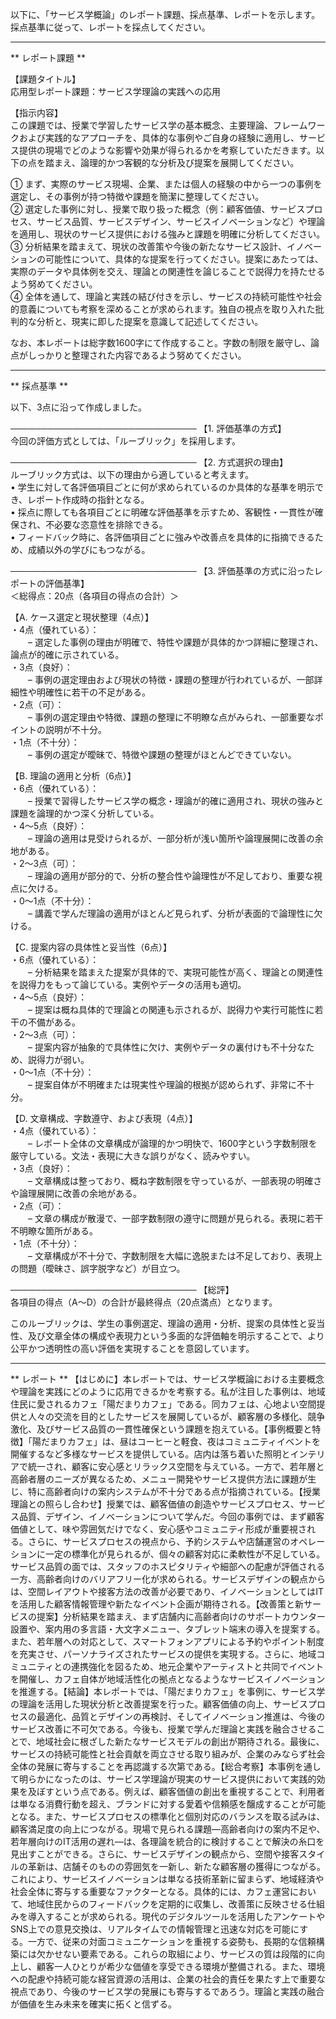 以下に、「サービス学概論」のレポート課題、採点基準、レポートを示します。採点基準に従って、レポートを採点してください。

---------------------------------------
** レポート課題 **

【課題タイトル】  
応用型レポート課題：サービス学理論の実践への応用

【指示内容】  
この課題では、授業で学習したサービス学の基本概念、主要理論、フレームワークおよび実践的なアプローチを、具体的な事例やご自身の経験に適用し、サービス提供の現場でどのような影響や効果が得られるかを考察していただきます。以下の点を踏まえ、論理的かつ客観的な分析及び提案を展開してください。

① まず、実際のサービス現場、企業、または個人の経験の中から一つの事例を選定し、その事例が持つ特徴や課題を簡潔に整理してください。  
② 選定した事例に対し、授業で取り扱った概念（例：顧客価値、サービスプロセス、サービス品質、サービスデザイン、サービスイノベーションなど）や理論を適用し、現状のサービス提供における強みと課題を明確に分析してください。  
③ 分析結果を踏まえて、現状の改善策や今後の新たなサービス設計、イノベーションの可能性について、具体的な提案を行ってください。提案にあたっては、実際のデータや具体例を交え、理論との関連性を論じることで説得力を持たせるよう努めてください。  
④ 全体を通して、理論と実践の結び付きを示し、サービスの持続可能性や社会的意義についても考察を深めることが求められます。独自の視点を取り入れた批判的な分析と、現実に即した提案を意識して記述してください。  

なお、本レポートは総字数1600字にて作成すること。字数の制限を厳守し、論点がしっかりと整理された内容であるよう努めてください。

---------------------------------------
** 採点基準 **

以下、3点に沿って作成しました。

──────────────────────────────
【1. 評価基準の方式】  
今回の評価方式としては、「ルーブリック」を採用します。

──────────────────────────────
【2. 方式選択の理由】  
ルーブリック方式は、以下の理由から適していると考えます。  
• 学生に対して各評価項目ごとに何が求められているのか具体的な基準を明示でき、レポート作成時の指針となる。  
• 採点に際しても各項目ごとに明確な評価基準を示すため、客観性・一貫性が確保され、不必要な恣意性を排除できる。  
• フィードバック時に、各評価項目ごとに強みや改善点を具体的に指摘できるため、成績以外の学びにもつながる。

──────────────────────────────
【3. 評価基準の方式に沿ったレポートの評価基準】  
＜総得点：20点（各項目の得点の合計）＞

【A. ケース選定と現状整理（4点）】  
・4点（優れている）：  
　　– 選定した事例の理由が明確で、特性や課題が具体的かつ詳細に整理され、論点が的確に示されている。  
・3点（良好）：  
　　– 事例の選定理由および現状の特徴・課題の整理が行われているが、一部詳細性や明確性に若干の不足がある。  
・2点（可）：  
　　– 事例の選定理由や特徴、課題の整理に不明瞭な点がみられ、一部重要なポイントの説明が不十分。  
・1点（不十分）：  
　　– 事例の選定が曖昧で、特徴や課題の整理がほとんどできていない。

【B. 理論の適用と分析（6点）】  
・6点（優れている）：  
　　– 授業で習得したサービス学の概念・理論が的確に適用され、現状の強みと課題を論理的かつ深く分析している。  
・4～5点（良好）：  
　　– 理論の適用は見受けられるが、一部分析が浅い箇所や論理展開に改善の余地がある。  
・2～3点（可）：  
　　– 理論の適用が部分的で、分析の整合性や論理性が不足しており、重要な視点に欠ける。  
・0～1点（不十分）：  
　　– 講義で学んだ理論の適用がほとんど見られず、分析が表面的で論理性に欠ける。

【C. 提案内容の具体性と妥当性（6点）】  
・6点（優れている）：  
　　– 分析結果を踏まえた提案が具体的で、実現可能性が高く、理論との関連性を説得力をもって論じている。実例やデータの活用も適切。  
・4～5点（良好）：  
　　– 提案は概ね具体的で理論との関連も示されるが、説得力や実行可能性に若干の不備がある。  
・2～3点（可）：  
　　– 提案内容が抽象的で具体性に欠け、実例やデータの裏付けも不十分なため、説得力が弱い。  
・0～1点（不十分）：  
　　– 提案自体が不明確または現実性や理論的根拠が認められず、非常に不十分。

【D. 文章構成、字数遵守、および表現（4点）】  
・4点（優れている）：  
　　– レポート全体の文章構成が論理的かつ明快で、1600字という字数制限を厳守している。文法・表現に大きな誤りがなく、読みやすい。  
・3点（良好）：  
　　– 文章構成は整っており、概ね字数制限を守っているが、一部表現の明確さや論理展開に改善の余地がある。  
・2点（可）：  
　　– 文章の構成が散漫で、一部字数制限の遵守に問題が見られる。表現に若干不明瞭な箇所がある。  
・1点（不十分）：  
　　– 文章構成が不十分で、字数制限を大幅に逸脱または不足しており、表現上の問題（曖昧さ、誤字脱字など）が目立つ。

──────────────────────────────
【総評】  
各項目の得点（A～D）の合計が最終得点（20点満点）となります。  
  
このルーブリックは、学生の事例選定、理論の適用・分析、提案の具体性と妥当性、及び文章全体の構成や表現力という多面的な評価軸を明示することで、より公平かつ透明性の高い評価を実現することを意図しています。

---------------------------------------
** レポート **
【はじめに】本レポートでは、サービス学概論における主要概念や理論を実践にどのように応用できるかを考察する。私が注目した事例は、地域住民に愛されるカフェ「陽だまりカフェ」である。同カフェは、心地よい空間提供と人々の交流を目的としたサービスを展開しているが、顧客層の多様化、競争激化、及びサービス品質の一貫性確保という課題を抱えている。【事例概要と特徴】「陽だまりカフェ」は、昼はコーヒーと軽食、夜はコミュニティイベントを開催するなど多様なサービスを提供している。店内は落ち着いた照明とインテリアで統一され、顧客に安心感とリラックス空間を与えている。一方で、若年層と高齢者層のニーズが異なるため、メニュー開発やサービス提供方法に課題が生じ、特に高齢者向けの案内システムが不十分である点が指摘されている。【授業理論との照らし合わせ】授業では、顧客価値の創造やサービスプロセス、サービス品質、デザイン、イノベーションについて学んだ。今回の事例では、まず顧客価値として、味や雰囲気だけでなく、安心感やコミュニティ形成が重要視される。さらに、サービスプロセスの視点から、予約システムや店舗運営のオペレーションに一定の標準化が見られるが、個々の顧客対応に柔軟性が不足している。サービス品質の面では、スタッフのホスピタリティや細部への配慮が評価される一方、高齢者向けのバリアフリー化が求められる。サービスデザインの観点からは、空間レイアウトや接客方法の改善が必要であり、イノベーションとしてはITを活用した顧客情報管理や新たなイベント企画が期待される。【改善策と新サービスの提案】分析結果を踏まえ、まず店舗内に高齢者向けのサポートカウンター設置や、案内用の多言語・大文字メニュー、タブレット端末の導入を提案する。また、若年層への対応として、スマートフォンアプリによる予約やポイント制度を充実させ、パーソナライズされたサービスの提供を実現する。さらに、地域コミュニティとの連携強化を図るため、地元企業やアーティストと共同でイベントを開催し、カフェ自体が地域活性化の拠点となるようなサービスイノベーションを推進する。【結論】本レポートでは、「陽だまりカフェ」を事例に、サービス学の理論を活用した現状分析と改善提案を行った。顧客価値の向上、サービスプロセスの最適化、品質とデザインの再検討、そしてイノベーション推進は、今後のサービス改善に不可欠である。今後も、授業で学んだ理論と実践を融合させることで、地域社会に根ざした新たなサービスモデルの創出が期待される。最後に、サービスの持続可能性と社会貢献を両立させる取り組みが、企業のみならず社会全体の発展に寄与することを再認識する次第である。【総合考察】本事例を通して明らかになったのは、サービス学理論が現実のサービス提供において実践的効果を及ぼすという点である。例えば、顧客価値の創出を重視することで、利用者は単なる消費行動を超え、ブランドに対する愛着や信頼感を醸成することが可能となる。また、サービスプロセスの標準化と個別対応のバランスを取る試みは、顧客満足度の向上につながる。現場で見られる課題―高齢者向けの案内不足や、若年層向けのIT活用の遅れ―は、各理論を統合的に検討することで解決の糸口を見出すことができる。さらに、サービスデザインの観点から、空間や接客スタイルの革新は、店舗そのものの雰囲気を一新し、新たな顧客層の獲得につながる。これにより、サービスイノベーションは単なる技術革新に留まらず、地域経済や社会全体に寄与する重要なファクターとなる。具体的には、カフェ運営において、地域住民からのフィードバックを定期的に収集し、改善策に反映させる仕組みを導入することが求められる。現代のデジタルツールを活用したアンケートやSNS上での意見交換は、リアルタイムでの情報管理と迅速な対応を可能にする。一方で、従来の対面コミュニケーションを重視する姿勢も、長期的な信頼構築には欠かせない要素である。これらの取組により、サービスの質は段階的に向上し、顧客一人ひとりが希少な価値を享受できる環境が整備される。また、環境への配慮や持続可能な経営資源の活用は、企業の社会的責任を果たす上で重要な視点であり、今後のサービス学の発展にも寄与するであろう。理論と実践の融合が価値を生み未来を確実に拓くと信ずる。

